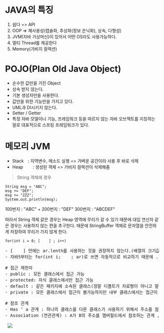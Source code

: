 # JAVA의 특징
1. 쉽다 => API
2. OOP => 재사용성(캡슐화, 추상화(정보 은닉화), 상속, 다형성)
3. JVM(자바 가상머신)이 있어서 어떤 OS라도 사용가능하다.
4. 멀티 Thread를 제공한다
5. Memory(가비지 컬렉션)

# POJO(Plan Old Java Object)
- 순수한 값만을 가진 Object
- 상속 받지 않는다.
- 기본 생성자만을 사용한다.
- 값만을 위한 기능만을 가지고 있다.
- UML과 DI시키지 않는다.
- Setter / Getter
- 특정 자바 모델이나 기능, 프레임워크 등을 따르지 않는 자바 오브젝트를 지칭하는 말로 대표적으로 스프링 프레임워크가 있다.

# 메모리 JVM
- Stack　: 지역변수, 메소드 실행	=> 가벼운 공간이라 사용 후 바로 삭제
- Heap 　　: 생성된 객체		=> 가비지 컬렉션이 삭제해줌

>String 객체에 경우
<pre><code>String msg = "ABC"; 
msg += "DEF"; 
msg += "ZZZ"; 
System.out.println(msg);</code></pre>
100번지 : "ABC" + 200번지 : "DEF"
300번지 : “ABCDEF"
 
따라서 String 객체 같은 경우는 Heap 영역에 무리가 갈 수 있기 때문에 대입 연산자 같은 경우는 사용하지 않는 편을 추구한다.
때문에 StringBuffer 객체로 문자열을 안전하게 저장하여 무리가 가지 않게 한다.

<pre><code>for(int i = 0; [    ] ; i++) </code><pre>
- [    ] 안에는 ar.lenth를 사용하는 것을 권장하지 않는다.(배열의 크기값이 바로 보여지기 때문에)
- 자바5부터는 for(int i;    ; ar)로 쓰면 자동적으로 비교하기 때문에 .lenth 메서드를 쓰는 것이 아니라 효율적으로 연산 가능하다.(향상된 for문)

# 접근 제한자
- public : 모든 클래스에서 접근 가능
- protected: 자식 클래스에서만 접근 가능
- default : 같은 패키지에 소속된 클래스(정말 디폴트가 자료형이 아니고 말 그대로 아무것도 명시하지 않으면 기본적으로 적용되는 속성) 
- private : 모든 클래스에서 접근이 불가능하지만 내부 클래스에서는 접근이 가능하다.( 정보 은닉화 대표적인 예)

# 참조 관계
- Has ‘ a 관계 : 하나의 클래스를 다른 클래스가 사용하기 위해서 주소를 참조하는 관계
- Association (연관관계) : A가 B의 주소를 멤버필드에서 참조하는 관계 , 메서드로 B의 주소값을 인자값으로 전달 받는 형태 (CallByReference : 주소를 인자로 전달 받는 방식)
<div>
 <img src="https://user-images.githubusercontent.com/39404179/49274345-637d0700-f4bb-11e8-95f2-3f71da84fa09.png">
</div>
